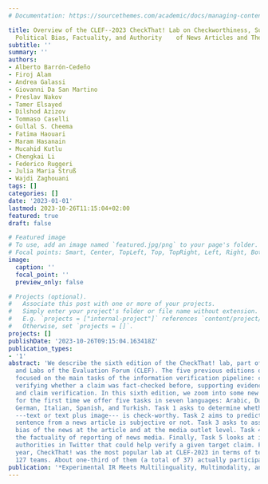 ```yaml
---
# Documentation: https://sourcethemes.com/academic/docs/managing-content/

title: Overview of the CLEF--2023 CheckThat! Lab on Checkworthiness, Subjectivity,
  Political Bias, Factuality, and Authority    of News Articles and Their Source
subtitle: ''
summary: ''
authors:
- Alberto Barrón-Cedeño
- Firoj Alam
- Andrea Galassi
- Giovanni Da San Martino
- Preslav Nakov
- Tamer Elsayed
- Dilshod Azizov
- Tommaso Caselli
- Gullal S. Cheema
- Fatima Haouari
- Maram Hasanain
- Mucahid Kutlu
- Chengkai Li
- Federico Ruggeri
- Julia Maria Struß
- Wajdi Zaghouani
tags: []
categories: []
date: '2023-01-01'
lastmod: 2023-10-26T11:15:04+02:00
featured: true
draft: false

# Featured image
# To use, add an image named `featured.jpg/png` to your page's folder.
# Focal points: Smart, Center, TopLeft, Top, TopRight, Left, Right, BottomLeft, Bottom, BottomRight.
image:
  caption: ''
  focal_point: ''
  preview_only: false

# Projects (optional).
#   Associate this post with one or more of your projects.
#   Simply enter your project's folder or file name without extension.
#   E.g. `projects = ["internal-project"]` references `content/project/deep-learning/index.md`.
#   Otherwise, set `projects = []`.
projects: []
publishDate: '2023-10-26T09:15:04.163418Z'
publication_types:
- '1'
abstract: 'We describe the sixth edition of the CheckThat! lab, part of the 2023 Conference
  and Labs of the Evaluation Forum (CLEF). The five previous editions of CheckThat!
  focused on the main tasks of the information verification pipeline: check-worthiness,
  verifying whether a claim was fact-checked before, supporting evidence retrieval,
  and claim verification. In this sixth edition, we zoom into some new problems and
  for the first time we offer five tasks in seven languages: Arabic, Dutch, English,
  German, Italian, Spanish, and Turkish. Task 1 asks to determine whether an item
  ---text or text plus image--- is check-worthy. Task 2 aims to predict whether a
  sentence from a news article is subjective or not. Task 3 asks to assess the political
  bias of the news at the article and at the media outlet level. Task 4 focuses on
  the factuality of reporting of news media. Finally, Task 5 looks at identifying
  authorities in Twitter that could help verify a given target claim. For a second
  year, CheckThat! was the most popular lab at CLEF-2023 in terms of team registrations:
  127 teams. About one-third of them (a total of 37) actually participated.'
publication: '*Experimental IR Meets Multilinguality, Multimodality, and Interaction*'
---
```

